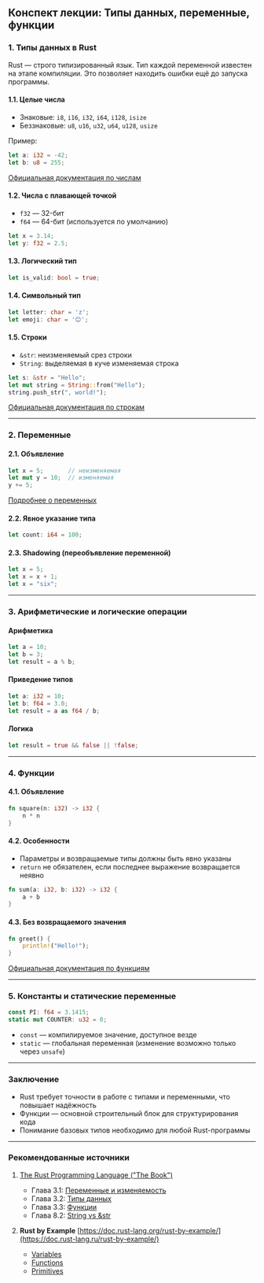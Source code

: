 ## Конспект лекции: Типы данных, переменные, функции

### 1. Типы данных в Rust

Rust — строго типизированный язык. Тип каждой переменной известен на этапе компиляции. Это позволяет находить ошибки ещё до запуска программы.

#### 1.1. Целые числа

* Знаковые: `i8`, `i16`, `i32`, `i64`, `i128`, `isize`
* Беззнаковые: `u8`, `u16`, `u32`, `u64`, `u128`, `usize`

Пример:

```rust
let a: i32 = -42;
let b: u8 = 255;
```

[Официальная документация по числам](https://doc.rust-lang.ru/book/ch03-02-data-types.html#integer-types)

#### 1.2. Числа с плавающей точкой

* `f32` — 32-бит
* `f64` — 64-бит (используется по умолчанию)

```rust
let x = 3.14;
let y: f32 = 2.5;
```

#### 1.3. Логический тип

```rust
let is_valid: bool = true;
```

#### 1.4. Символьный тип

```rust
let letter: char = 'z';
let emoji: char = '😊';
```

#### 1.5. Строки

* `&str`: неизменяемый срез строки
* `String`: выделяемая в куче изменяемая строка

```rust
let s: &str = "Hello";
let mut string = String::from("Hello");
string.push_str(", world!");
```

[Официальная документация по строкам](https://doc.rust-lang.ru/book/ch08-02-strings.html)

---

### 2. Переменные

#### 2.1. Объявление

```rust
let x = 5;       // неизменяемая
let mut y = 10;  // изменяемая
y += 5;
```

[Подробнее о переменных](https://doc.rust-lang.ru/book/ch03-01-variables-and-mutability.html)

#### 2.2. Явное указание типа

```rust
let count: i64 = 100;
```

#### 2.3. Shadowing (переобъявление переменной)

```rust
let x = 5;
let x = x + 1;
let x = "six";
```

---

### 3. Арифметические и логические операции

#### Арифметика

```rust
let a = 10;
let b = 3;
let result = a % b;
```

#### Приведение типов

```rust
let a: i32 = 10;
let b: f64 = 3.0;
let result = a as f64 / b;
```

#### Логика

```rust
let result = true && false || !false;
```

---

### 4. Функции

#### 4.1. Объявление

```rust
fn square(n: i32) -> i32 {
    n * n
}
```

#### 4.2. Особенности

* Параметры и возвращаемые типы должны быть явно указаны
* `return` не обязателен, если последнее выражение возвращается неявно

```rust
fn sum(a: i32, b: i32) -> i32 {
    a + b
}
```

#### 4.3. Без возвращаемого значения

```rust
fn greet() {
    println!("Hello!");
}
```

[Официальная документация по функциям](https://doc.rust-lang.ru/book/ch03-03-how-functions-work.html)

---

### 5. Константы и статические переменные

```rust
const PI: f64 = 3.1415;
static mut COUNTER: u32 = 0;
```

* `const` — компилируемое значение, доступное везде
* `static` — глобальная переменная (изменение возможно только через `unsafe`)

---

### Заключение

* Rust требует точности в работе с типами и переменными, что повышает надёжность
* Функции — основной строительный блок для структурирования кода
* Понимание базовых типов необходимо для любой Rust-программы

---

### Рекомендованные источники

1. [The Rust Programming Language ("The Book")](https://doc.rust-lang.ru/book/)

   * Глава 3.1: [Переменные и изменяемость](https://doc.rust-lang.ru/book/ch03-01-variables-and-mutability.html)
   * Глава 3.2: [Типы данных](https://doc.rust-lang.ru/book/ch03-02-data-types.html)
   * Глава 3.3: [Функции](https://doc.rust-lang.ru/book/ch03-03-how-functions-work.html)
   * Глава 8.2: [String vs \&str](https://doc.rust-lang.ru/book/ch08-02-strings.html)

2. **Rust by Example**
   [https://doc.rust-lang.org/rust-by-example/](https://doc.rust-lang.ru/rust-by-example/)

   * [Variables](https://doc.rust-lang.ru/rust-by-example/variable.html)
   * [Functions](https://doc.rust-lang.ru/rust-by-example/fn.html)
   * [Primitives](https://doc.rust-lang.ru/rust-by-example/primitives.html)